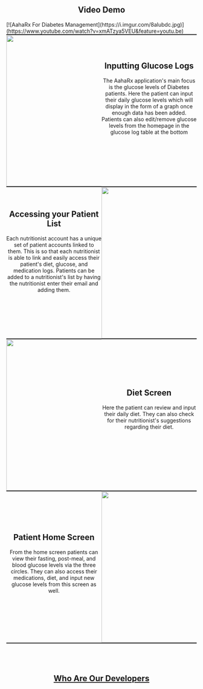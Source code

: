 <style>
  .column {
    width: 50%;
    float: left;
  }
  .row:after {
    content: "";
    display: table;
    clear: both;
  }
  .column-text{
    align-items: center;
    justify-content: center;
  }
  .bottom{
	width:100%;
	height:2px;
	background-color:#222222;
}
  h2, h, p {
    text-align: center;
  }
</style>

<h2>Video Demo</h2>
[![AahaRx For Diabetes Management](https://i.imgur.com/8alubdc.jpg)](https://www.youtube.com/watch?v=xmATzya5VEU&feature=youtu.be)

<div class="bottom"></div>

<div class="row">
  <div class="column">
    <img src="https://i.imgur.com/IxOw6td.jpg" width="300" height="400">
  </div>
  <div class="column" style="padding-top:40px">
    <h2>Inputting Glucose Logs</h2>
    <p>The AahaRx application's main focus is the glucose levels of Diabetes patients. Here the patient can input their daily glucose levels which will display in the form of a graph once enough data has been added. Patients can also edit/remove glucose levels from the homepage in the glucose log table at the bottom</p>
  </div>
</div>

<div class="bottom"></div>

<div class="row">
  <div class="column" style="padding-top:30px">
    <h2>Accessing your Patient List</h2>
    <p>Each nutritionist account has a unique set of patient accounts linked to them. This is so that each nutritionist is able to link and easily access their patient's diet, glucose, and medication logs. Patients can be added to a nutritionist's list by having the nutritionist enter their email and adding them.</p>
  </div>
  <div class="column">
    <img src="https://i.imgur.com/R7hXj4a.jpg" width="300" height="400">
  </div>
</div>

<div class="bottom"></div>

<div class="row">
  <div class="column">
    <img src="https://i.imgur.com/TSaqXbL.jpg" width="300" height="400">
  </div>
  <div class="column" style="padding-top:100px">
    <h2>Diet Screen</h2>
    <p>Here the patient can review and input their daily diet. They can also check for their nutritionist's suggestions regarding their diet. </p>
  </div>
</div>

<div class="bottom"></div>

<div class="row">
  <div class="column" style="padding-top:80px">
    <h2>Patient Home Screen</h2>
    <p>From the home screen patients can view their fasting, post-meal, and blood glucose levels via the three circles. They can also access their medications, diet, and input new glucose levels from this screen as well. </p>
  </div>
  <div class="column">
    <img src="https://i.imgur.com/fhVt89M.jpg" width="300" height="400">
  </div>
</div>

<div class="bottom"></div>
  
<br/>
<br/>
<br/>

## [Who Are Our Developers](about.md)
